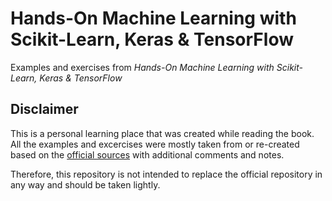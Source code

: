 # Hands-On Machine Learning with Scikit-Learn, Keras & TensorFlow
Examples and exercises from *Hands-On Machine Learning with Scikit-Learn, Keras &amp; TensorFlow*

## Disclaimer
This is a personal learning place that was created while reading the book. 
All the examples and excercises were mostly taken from or re-created based on 
the [official sources](https://github.com/ageron/handson-ml2) with additional 
comments and notes.

Therefore, this repository is not intended to replace the official repository 
in any way and should be taken lightly.
